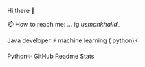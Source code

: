  Hi there 👋
 
📫 How to reach me: ...  ig _usmankhalid__



Java developer ⚡
machine learning ( python)⚡

Python✨
GitHub Readme Stats


<!--
**USMANKHALID-GH/USMANKHALID-GH** is a ✨ _special_ ✨ repository because its `README.md` (this file) appears on your GitHub profile.

Here are some ideas to get you started:

- 🔭 I’m currently working on ...
- 🌱 I’m currently learning ...
- 👯 I’m looking to collaborate on ...
- 🤔 I’m looking for help with ...
- 💬 Ask me about ...
- 📫 How to reach me: ...
- 😄 Pronouns: ...
- ⚡ Fun fact: ...
-->

